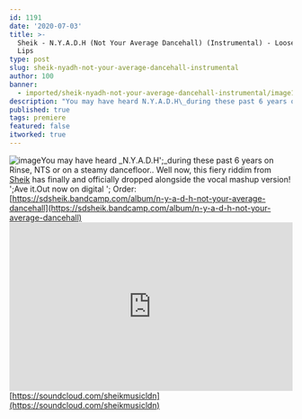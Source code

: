 ```yaml
---
id: 1191
date: '2020-07-03'
title: >-
  Sheik - N​.​Y​.​A​.​D​.​H (Not Your Average Dancehall) (Instrumental) - Loose
  Lips
type: post
slug: sheik-nyadh-not-your-average-dancehall-instrumental
author: 100
banner:
  - imported/sheik-nyadh-not-your-average-dancehall-instrumental/image1191.jpeg
description: "You may have heard N.Y.A.D.H\_during these past 6 years on Rinse, NTS or on a steamy dancefloor.. Well now, this fiery riddim from Sheik has finally and officially dropped alongside the vocal mashup version! 'Ave it. Out now on digital – Order: https://sdsheik.bandcamp.com/album/n-y-a-d-h-not-your-average-dancehall https://soundcloud.com/sheikmusicldn [...]Read More..."
published: true
tags: premiere
featured: false
itworked: true
---
```

![image](../imported/sheik-nyadh-not-your-average-dancehall-instrumental/image1191.jpeg)You may have heard _N.Y.A.D.H';_during these past 6 years on Rinse, NTS or on a steamy dancefloor.. Well now, this fiery riddim from [Sheik](https://sdsheik.bandcamp.com/) has finally and officially dropped alongside the vocal mashup version! ';Ave it.Out now on digital '; Order: [](https://sdsheik.bandcamp.com/album/n-y-a-d-h-not-your-average-dancehall)[https://sdsheik.bandcamp.com/album/n-y-a-d-h-not-your-average-dancehall](https://sdsheik.bandcamp.com/album/n-y-a-d-h-not-your-average-dancehall)<iframe width='100%' height='300' scrolling='no' frameborder='no' allow='autoplay' src='https://w.soundcloud.com/player/?url=https%3A//api.soundcloud.com/tracks/851648731&color=%23ff5500&auto_play=false&hide_related=true&show_comments=true&show_user=true&show_reposts=false&show_teaser=false'></iframe>[https://soundcloud.com/sheikmusicldn](https://soundcloud.com/sheikmusicldn)